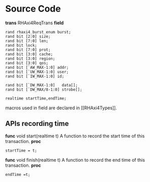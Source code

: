 
# Source Code
**trans** RHAxi4ReqTrans
**field**
```
rand rhaxi4_burst_enum burst;
rand bit [2:0] size;
rand bit [7:0] len;
rand bit lock;
rand bit [7:0] prot;
rand bit [3:0] cache;
rand bit [3:0] region;
rand bit [3:0] qos;
rand bit [`AW_MAX-1:0] addr;
rand bit [`UW_MAX-1:0] user;
rand bit [`IW_MAX-1:0] id;

rand bit [`DW_MAX-1:0]   data[];
rand bit [`DW_MAX/8-1:0] strobe[];

realtime startTime,endTime;

```
macros used in field are declared in [[RHAxi4Types]].

## APIs recording time
**func** void start(realtime t)
A function to record the start time of this transaction.
**proc**
```
startTime = t;
```
**func** void finish(realtime t)
A function to record the end time of this transaction.
**proc**
```
endTime =t;
```
